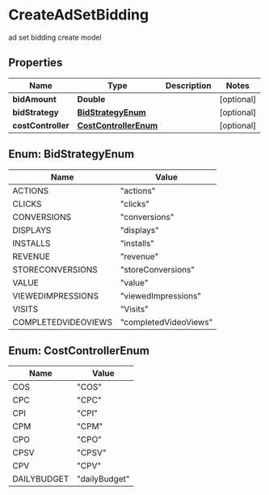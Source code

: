 

# CreateAdSetBidding

ad set bidding create model

## Properties

Name | Type | Description | Notes
------------ | ------------- | ------------- | -------------
**bidAmount** | **Double** |  |  [optional]
**bidStrategy** | [**BidStrategyEnum**](#BidStrategyEnum) |  |  [optional]
**costController** | [**CostControllerEnum**](#CostControllerEnum) |  |  [optional]



## Enum: BidStrategyEnum

Name | Value
---- | -----
ACTIONS | &quot;actions&quot;
CLICKS | &quot;clicks&quot;
CONVERSIONS | &quot;conversions&quot;
DISPLAYS | &quot;displays&quot;
INSTALLS | &quot;installs&quot;
REVENUE | &quot;revenue&quot;
STORECONVERSIONS | &quot;storeConversions&quot;
VALUE | &quot;value&quot;
VIEWEDIMPRESSIONS | &quot;viewedImpressions&quot;
VISITS | &quot;Visits&quot;
COMPLETEDVIDEOVIEWS | &quot;completedVideoViews&quot;



## Enum: CostControllerEnum

Name | Value
---- | -----
COS | &quot;COS&quot;
CPC | &quot;CPC&quot;
CPI | &quot;CPI&quot;
CPM | &quot;CPM&quot;
CPO | &quot;CPO&quot;
CPSV | &quot;CPSV&quot;
CPV | &quot;CPV&quot;
DAILYBUDGET | &quot;dailyBudget&quot;



